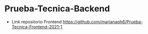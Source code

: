 # Prueba-Tecnica-Backend
 
- Link repositorio Frontend https://github.com/marianaph6/Prueba-Tecnica-Frontend-2021-1
